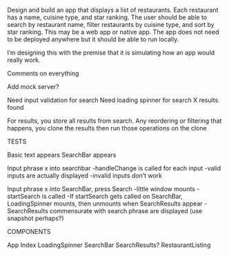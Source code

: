 Design and build an app that displays a list of restaurants. Each restaurant has a name, cuisine type, and star ranking. The user should be able to search by restaurant name, filter restaurants by cuisine type, and sort by star ranking. This may be a web app or native app. The app does not need to be deployed anywhere but it should be able to run locally.

I’m designing this with the premise that it is simulating how an app would really work.

Comments on everything

Add mock server?

Need input validation for search
Need loading spinner for search
X results found

For results, you store all results from search. Any reordering or filtering that happens, you clone the results then run those operations on the clone

TESTS

Basic text appears
SearchBar appears

Input phrase x into searchbar
-handleChange is called for each input
-valid inputs are actually displayed
-invalid inputs don’t work

Input phrase x into SearchBar, press Search
-little window mounts
-startSearch is called
-If startSearch gets called on SearchBar, LoadingSpinner mounts, then unmounts when SearchResults appear
-SearchResults commensurate with search phrase are displayed (use snapshot perhaps?)



COMPONENTS

App
Index
LoadingSpinner
SearchBar
SearchResults?
RestaurantListing


